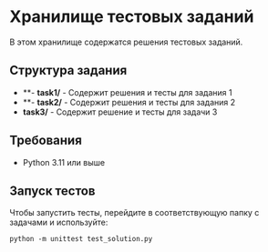 # Хранилище тестовых заданий

   В этом хранилище содержатся решения тестовых заданий.

   ## Структура задания

   - **- **task1/** - Содержит решения и тесты для задания 1
   - **- **task2/** - Содержит решения и тесты для задания 2
   - **task3/** - Содержит решение и тесты для задачи 3

   ## Требования

   - Python 3.11 или выше

   ## Запуск тестов

   Чтобы запустить тесты, перейдите в соответствующую папку с задачами и используйте:

    python -m unittest test_solution.py



